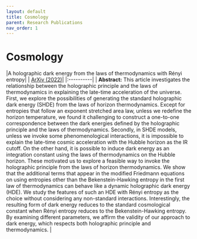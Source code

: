 ```yaml
---
layout: default
title: Cosmology
parent: Research Publications
nav_order: 1
---
```


# Cosmology

|A holographic dark energy from the laws of thermodynamics with Rényi entropy|
| [ArXiv (2022)](https://arxiv.org/abs/2208.08736)|
|:----------|
| **Abstract:** This article investigates the relationship between the holographic principle and the laws of thermodynamics in explaining the late-time acceleration of the universe. First, we explore the possibilities of generating the standard holographic dark energy (SHDE) from the laws of horizon thermodynamics. Except for entropies that follow an exponent stretched area law, unless we redefine the horizon temperature, we found it challenging to construct a one-to-one correspondence between the dark energies defined by the holographic principle and the laws of thermodynamics. Secondly, in SHDE models, unless we invoke some phenomenological interactions, it is impossible to explain the late-time cosmic acceleration with the Hubble horizon as the IR cutoff. On the other hand, it is possible to induce dark energy as an integration constant using the laws of thermodynamics on the Hubble horizon. These motivated us to explore a feasible way to invoke the holographic principle from the laws of horizon thermodynamics. We show that the additional terms that appear in the modified Friedmann equations on using entropies other than the Bekenstein-Hawking entropy in the first law of thermodynamics can behave like a dynamic holographic dark energy (HDE). We study the features of such an HDE with Rényi entropy as the choice without considering any non-standard interactions. Interestingly, the resulting form of dark energy reduces to the standard cosmological constant when Rényi entropy reduces to the Bekenstein-Hawking entropy. By examining different parameters, we affirm the validity of our approach to dark energy, which respects both holographic principle and thermodynamics. |
